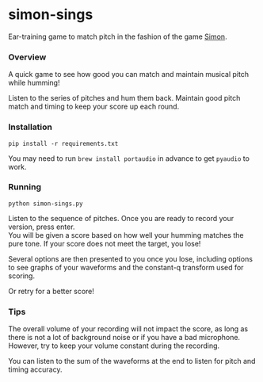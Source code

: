 # simon-sings
Ear-training game to match pitch in the fashion of the game <a href=https://en.wikipedia.org/wiki/Simon_(game)>Simon</a>.

### Overview

A quick game to see how good you can match and maintain musical pitch while humming!

Listen to the series of pitches and hum them back.  Maintain good pitch match and timing to keep your score up each round.  

### Installation

`pip install -r requirements.txt`

You may need to run `brew install portaudio` in advance to get `pyaudio` to work.

### Running

`python simon-sings.py`

Listen to the sequence of pitches.  Once you are ready to record your version, press enter.  
You will be given a score based on how well your humming matches the pure tone.  If your score
does not meet the target, you lose!

Several options are then presented to you once you lose, 
including options to see graphs of your waveforms and the constant-q transform used for scoring.

Or retry for a better score!

### Tips

The overall volume of your recording will not impact the score, as long as there is not a lot of 
background noise or if you have a bad microphone.  However, try to keep your volume constant during the
recording.

You can listen to the sum of the waveforms at the end to listen for pitch and timing accuracy.
